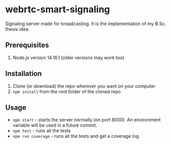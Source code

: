 # webrtc-smart-signaling
Signaling server made for broadcasting. It is the implementation of my B.Sc. thesis idea.

## Prerequisites
1. Node.js version 14.16.1 (older versions may work too)

## Installation
1. Clone (or download) the repo wherever you want on your computer
2. ``npm install`` from the root folder of the cloned repo

## Usage
- ``npm start`` - starts the server normally (on port 8000). An environment variable will be used in a future commit.
- ``npm test`` - runs all the tests
- ``npm run coverage`` - runs all the tests and get a coverage log 
